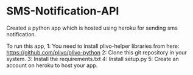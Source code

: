 # SMS-Notification-API
Created a python app which is hosted using heroku for sending sms notification.

To run this app,
  1: You need to install plivo-helper libraries from here: https://github.com/plivo/plivo-python
  2: Clone this git repository in your system.
  3: Install the requirements.txt
  4: Install setup.py
  5: Create an account on heroku to host your app.
